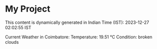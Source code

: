 # My Project

This content is dynamically generated in Indian Time (IST): 2023-12-27 02:02:55 IST


Current Weather in Coimbatore:
Temperature: 19.51 °C
Condition: broken clouds
